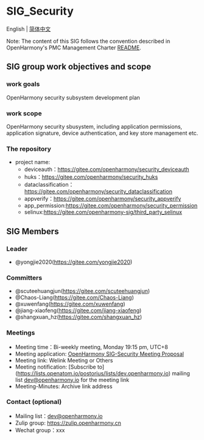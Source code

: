 # SIG_Security
English | [简体中文](./sig_security_cn.md)

Note: The content of this SIG follows the convention described in OpenHarmony's PMC Management Charter [README](/zh/pmc.md).

## SIG group work objectives and scope

### work goals
OpenHarmony security subsystem development plan

### work scope
OpenHarmony security sbusystem, including application permissions, application signature, device authentication, and key store management etc.

### The repository
- project name:
  - deviceauth：https://gitee.com/openharmony/security_deviceauth
  - huks：https://gitee.com/openharmony/security_huks
  - dataclassification：https://gitee.com/openharmony/security_dataclassification
  - appverify：https://gitee.com/openharmony/security_appverify
  - app_permission:https://gitee.com/openharmony/security_permission
  - selinux:https://gitee.com/openharmony-sig/third_party_selinux


## SIG Members

### Leader
- @yongjie2020(https://gitee.com/yongjie2020)

### Committers
- @scuteehuangjun(https://gitee.com/scuteehuangjun)
- @Chaos-Liang(https://gitee.com/Chaos-Liang)
- @xuwenfang(https://gitee.com/xuwenfang)
- @jiang-xiaofeng(https://gitee.com/jiang-xiaofeng)
- @shangxuan_hz(https://gitee.com/shangxuan_hz)

 ### Meetings
- Meeting time：Bi-weekly meeting, Monday 19:15 pm, UTC+8
- Meeting application: [OpenHarmony SIG-Security Meeting Proposal](https://shimo.im/sheets/g69CCHwg3QhTDVQc/MODOC)
- Meeting link: Welink Meeting or Others
- Meeting notification: [Subscribe to] (https://lists.openatom.io/postorius/lists/dev.openharmony.io) mailing list dev@openharmony.io for the meeting link
- Meeting-Minutes: Archive link address

### Contact (optional)

- Mailing list：dev@openharmony.io
- Zulip group: https://zulip.openharmony.cn
- Wechat group：xxx
